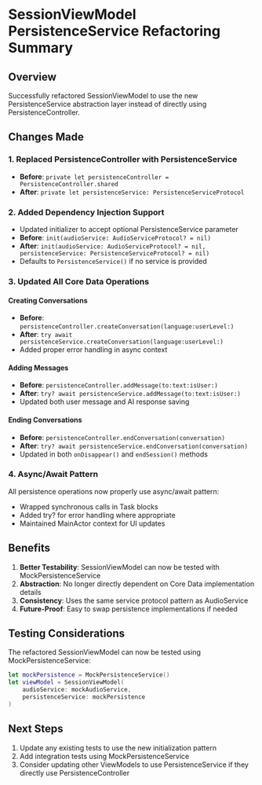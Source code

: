 # SessionViewModel PersistenceService Refactoring Summary

## Overview
Successfully refactored SessionViewModel to use the new PersistenceService abstraction layer instead of directly using PersistenceController.

## Changes Made

### 1. Replaced PersistenceController with PersistenceService
- **Before**: `private let persistenceController = PersistenceController.shared`
- **After**: `private let persistenceService: PersistenceServiceProtocol`

### 2. Added Dependency Injection Support
- Updated initializer to accept optional PersistenceService parameter
- **Before**: `init(audioService: AudioServiceProtocol? = nil)`
- **After**: `init(audioService: AudioServiceProtocol? = nil, persistenceService: PersistenceServiceProtocol? = nil)`
- Defaults to `PersistenceService()` if no service is provided

### 3. Updated All Core Data Operations

#### Creating Conversations
- **Before**: `persistenceController.createConversation(language:userLevel:)`
- **After**: `try await persistenceService.createConversation(language:userLevel:)`
- Added proper error handling in async context

#### Adding Messages
- **Before**: `persistenceController.addMessage(to:text:isUser:)`
- **After**: `try? await persistenceService.addMessage(to:text:isUser:)`
- Updated both user message and AI response saving

#### Ending Conversations
- **Before**: `persistenceController.endConversation(conversation)`
- **After**: `try? await persistenceService.endConversation(conversation)`
- Updated in both `onDisappear()` and `endSession()` methods

### 4. Async/Await Pattern
All persistence operations now properly use async/await pattern:
- Wrapped synchronous calls in Task blocks
- Added try? for error handling where appropriate
- Maintained MainActor context for UI updates

## Benefits

1. **Better Testability**: SessionViewModel can now be tested with MockPersistenceService
2. **Abstraction**: No longer directly dependent on Core Data implementation details
3. **Consistency**: Uses the same service protocol pattern as AudioService
4. **Future-Proof**: Easy to swap persistence implementations if needed

## Testing Considerations

The refactored SessionViewModel can now be tested using MockPersistenceService:
```swift
let mockPersistence = MockPersistenceService()
let viewModel = SessionViewModel(
    audioService: mockAudioService,
    persistenceService: mockPersistence
)
```

## Next Steps

1. Update any existing tests to use the new initialization pattern
2. Add integration tests using MockPersistenceService
3. Consider updating other ViewModels to use PersistenceService if they directly use PersistenceController